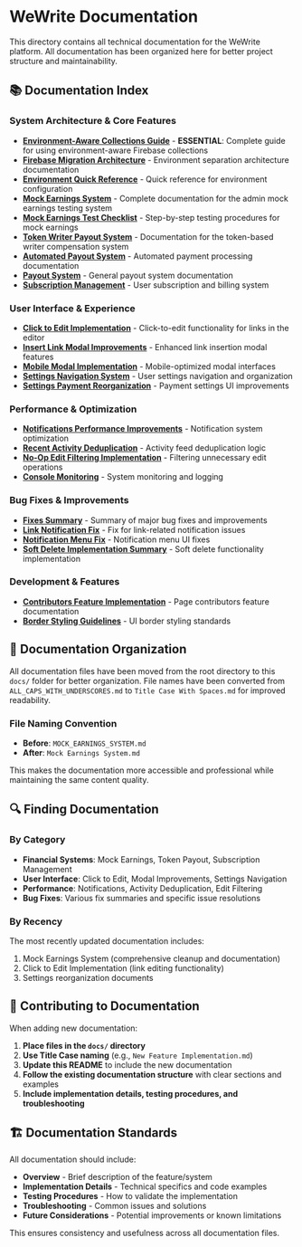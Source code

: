 # WeWrite Documentation

This directory contains all technical documentation for the WeWrite platform. All documentation has been organized here for better project structure and maintainability.

## 📚 Documentation Index

### System Architecture & Core Features

- **[Environment-Aware Collections Guide](./ENVIRONMENT_AWARE_COLLECTIONS_GUIDE.md)** - **ESSENTIAL**: Complete guide for using environment-aware Firebase collections
- **[Firebase Migration Architecture](./FIREBASE_MIGRATION_ARCHITECTURE.md)** - Environment separation architecture documentation
- **[Environment Quick Reference](./ENVIRONMENT_QUICK_REFERENCE.md)** - Quick reference for environment configuration
- **[Mock Earnings System](./Mock%20Earnings%20System.md)** - Complete documentation for the admin mock earnings testing system
- **[Mock Earnings Test Checklist](./Mock%20Earnings%20Test%20Checklist.md)** - Step-by-step testing procedures for mock earnings
- **[Token Writer Payout System](./Token%20Writer%20Payout%20System.md)** - Documentation for the token-based writer compensation system
- **[Automated Payout System](./Automated%20Payout%20System.md)** - Automated payment processing documentation
- **[Payout System](./Payout%20System.md)** - General payout system documentation
- **[Subscription Management](./Subscription%20Management.md)** - User subscription and billing system

### User Interface & Experience

- **[Click to Edit Implementation](./Click%20to%20Edit%20Implementation.md)** - Click-to-edit functionality for links in the editor
- **[Insert Link Modal Improvements](./Insert%20Link%20Modal%20Improvements.md)** - Enhanced link insertion modal features
- **[Mobile Modal Implementation](./Mobile%20Modal%20Implementation.md)** - Mobile-optimized modal interfaces
- **[Settings Navigation System](./Settings%20Navigation%20System.md)** - User settings navigation and organization
- **[Settings Payment Reorganization](./Settings%20Payment%20Reorganization.md)** - Payment settings UI improvements

### Performance & Optimization

- **[Notifications Performance Improvements](./Notifications%20Performance%20Improvements.md)** - Notification system optimization
- **[Recent Activity Deduplication](./Recent%20Activity%20Deduplication.md)** - Activity feed deduplication logic
- **[No-Op Edit Filtering Implementation](./No-Op%20Edit%20Filtering%20Implementation.md)** - Filtering unnecessary edit operations
- **[Console Monitoring](./Console%20Monitoring.md)** - System monitoring and logging

### Bug Fixes & Improvements

- **[Fixes Summary](./Fixes%20Summary.md)** - Summary of major bug fixes and improvements
- **[Link Notification Fix](./Link%20Notification%20Fix.md)** - Fix for link-related notification issues
- **[Notification Menu Fix](./Notification%20Menu%20Fix.md)** - Notification menu UI fixes
- **[Soft Delete Implementation Summary](./Soft%20Delete%20Implementation%20Summary.md)** - Soft delete functionality implementation

### Development & Features

- **[Contributors Feature Implementation](./Contributors%20Feature%20Implementation.md)** - Page contributors feature documentation
- **[Border Styling Guidelines](./Border%20Styling%20Guidelines.md)** - UI border styling standards

## 📁 Documentation Organization

All documentation files have been moved from the root directory to this `docs/` folder for better organization. File names have been converted from `ALL_CAPS_WITH_UNDERSCORES.md` to `Title Case With Spaces.md` for improved readability.

### File Naming Convention

- **Before**: `MOCK_EARNINGS_SYSTEM.md`
- **After**: `Mock Earnings System.md`

This makes the documentation more accessible and professional while maintaining the same content quality.

## 🔍 Finding Documentation

### By Category

- **Financial Systems**: Mock Earnings, Token Payout, Subscription Management
- **User Interface**: Click to Edit, Modal Improvements, Settings Navigation
- **Performance**: Notifications, Activity Deduplication, Edit Filtering
- **Bug Fixes**: Various fix summaries and specific issue resolutions

### By Recency

The most recently updated documentation includes:
1. Mock Earnings System (comprehensive cleanup and documentation)
2. Click to Edit Implementation (link editing functionality)
3. Settings reorganization documents

## 📝 Contributing to Documentation

When adding new documentation:

1. **Place files in the `docs/` directory**
2. **Use Title Case naming** (e.g., `New Feature Implementation.md`)
3. **Update this README** to include the new documentation
4. **Follow the existing documentation structure** with clear sections and examples
5. **Include implementation details, testing procedures, and troubleshooting**

## 🏗️ Documentation Standards

All documentation should include:

- **Overview** - Brief description of the feature/system
- **Implementation Details** - Technical specifics and code examples
- **Testing Procedures** - How to validate the implementation
- **Troubleshooting** - Common issues and solutions
- **Future Considerations** - Potential improvements or known limitations

This ensures consistency and usefulness across all documentation files.
